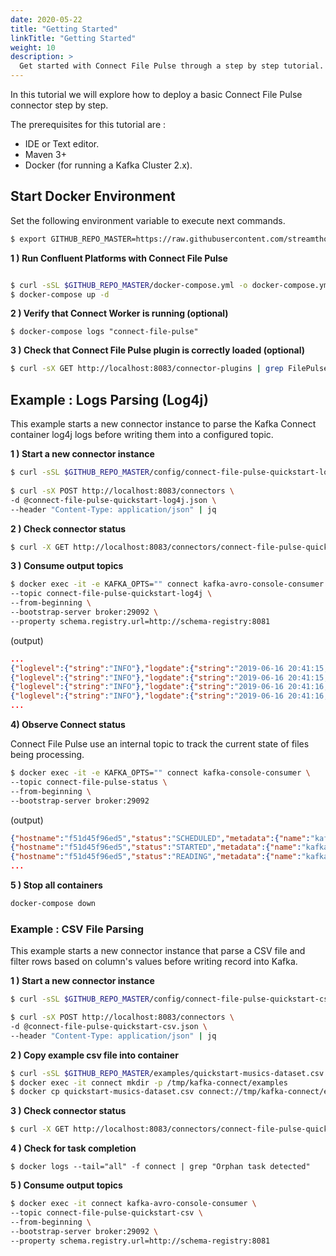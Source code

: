 ```yaml
---
date: 2020-05-22
title: "Getting Started"
linkTitle: "Getting Started"
weight: 10
description: >
  Get started with Connect File Pulse through a step by step tutorial.
---
```


In this tutorial we will explore how to deploy a basic Connect File Pulse connector step by step.

The prerequisites for this tutorial are :

* IDE or Text editor.
* Maven 3+
* Docker (for running a Kafka Cluster 2.x).

## Start Docker Environment

Set the following environment variable to execute next commands.

```bash
$ export GITHUB_REPO_MASTER=https://raw.githubusercontent.com/streamthoughts/kafka-connect-file-pulse/master/
```

**1 ) Run Confluent Platforms with Connect File Pulse**

```bash

$ curl -sSL $GITHUB_REPO_MASTER/docker-compose.yml -o docker-compose.yml
$ docker-compose up -d
```

**2 ) Verify that Connect Worker is running (optional)**
```
$ docker-compose logs "connect-file-pulse"
```

**3 ) Check that Connect File Pulse plugin is correctly loaded (optional)**
```bash
$ curl -sX GET http://localhost:8083/connector-plugins | grep FilePulseSourceConnector
```

## Example : Logs Parsing (Log4j)

This example starts a new connector instance to parse the Kafka Connect container log4j logs before writing them into a configured topic.

**1 ) Start a new connector instance**

```bash
$ curl -sSL $GITHUB_REPO_MASTER/config/connect-file-pulse-quickstart-log4j.json -o connect-file-pulse-quickstart-log4j.json
 
$ curl -sX POST http://localhost:8083/connectors \
-d @connect-file-pulse-quickstart-log4j.json \
--header "Content-Type: application/json" | jq
```

**2 ) Check connector status**
```bash
$ curl -X GET http://localhost:8083/connectors/connect-file-pulse-quickstart-log4j | jq
```

**3 ) Consume output topics**
```bash
$ docker exec -it -e KAFKA_OPTS="" connect kafka-avro-console-consumer \
--topic connect-file-pulse-quickstart-log4j \
--from-beginning \
--bootstrap-server broker:29092 \
--property schema.registry.url=http://schema-registry:8081
```

(output)
```json
...
{"loglevel":{"string":"INFO"},"logdate":{"string":"2019-06-16 20:41:15,247"},"message":{"string":"[main] Scanning for plugin classes. This might take a moment ... (org.apache.kafka.connect.cli.ConnectDistributed)"}}
{"loglevel":{"string":"INFO"},"logdate":{"string":"2019-06-16 20:41:15,270"},"message":{"string":"[main] Loading plugin from: /usr/share/java/schema-registry (org.apache.kafka.connect.runtime.isolation.DelegatingClassLoader)"}}
{"loglevel":{"string":"INFO"},"logdate":{"string":"2019-06-16 20:41:16,115"},"message":{"string":"[main] Registered loader: PluginClassLoader{pluginLocation=file:/usr/share/java/schema-registry/} (org.apache.kafka.connect.runtime.isolation.DelegatingClassLoader)"}}
{"loglevel":{"string":"INFO"},"logdate":{"string":"2019-06-16 20:41:16,115"},"message":{"string":"[main] Added plugin 'org.apache.kafka.common.config.provider.FileConfigProvider' (org.apache.kafka.connect.runtime.isolation.DelegatingClassLoader)"}}
...
```

**4) Observe Connect status**

Connect File Pulse use an internal topic to track the current state of files being processing.

```bash
$ docker exec -it -e KAFKA_OPTS="" connect kafka-console-consumer \
--topic connect-file-pulse-status \
--from-beginning \
--bootstrap-server broker:29092
```

(output)
```json
{"hostname":"f51d45f96ed5","status":"SCHEDULED","metadata":{"name":"kafka-connect.log","path":"/var/log/kafka","size":172559,"lastModified":1560772525000,"inode":1705406,"hash":661976312},"offset":{"position":-1,"rows":0,"timestamp":1560772525527}}
{"hostname":"f51d45f96ed5","status":"STARTED","metadata":{"name":"kafka-connect.log","path":"/var/log/kafka","size":172559,"lastModified":1560772525000,"inode":1705406,"hash":661976312},"offset":{"position":-1,"rows":0,"timestamp":1560772525719}}
{"hostname":"f51d45f96ed5","status":"READING","metadata":{"name":"kafka-connect.log","path":"/var/log/kafka","size":172559,"lastModified":1560772525000,"inode":1705406,"hash":661976312},"offset":{"position":174780,"rows":1911,"timestamp":1560772535322}}
...
```

**5 ) Stop all containers**
```bash
docker-compose down
```

### Example : CSV File Parsing

This example starts a new connector instance that parse a CSV file and filter rows based on column's values before writing record into Kafka.

**1 ) Start a new connector instance**

```bash
$ curl -sSL $GITHUB_REPO_MASTER/config/connect-file-pulse-quickstart-csv.json -o connect-file-pulse-quickstart-csv.json

$ curl -sX POST http://localhost:8083/connectors \
-d @connect-file-pulse-quickstart-csv.json \
--header "Content-Type: application/json" | jq
```

**2 ) Copy example csv file into container**

```bash
$ curl -sSL $GITHUB_REPO_MASTER/examples/quickstart-musics-dataset.csv -o quickstart-musics-dataset.csv
$ docker exec -it connect mkdir -p /tmp/kafka-connect/examples
$ docker cp quickstart-musics-dataset.csv connect://tmp/kafka-connect/examples/quickstart-musics-dataset.csv
```

**3 ) Check connector status**
```bash
$ curl -X GET http://localhost:8083/connectors/connect-file-pulse-quickstart-csv | jq
```

**4 ) Check for task completion**
```
$ docker logs --tail="all" -f connect | grep "Orphan task detected"
```

**5 ) Consume output topics**
```bash
$ docker exec -it connect kafka-avro-console-consumer \
--topic connect-file-pulse-quickstart-csv \
--from-beginning \
--bootstrap-server broker:29092 \
--property schema.registry.url=http://schema-registry:8081
```
